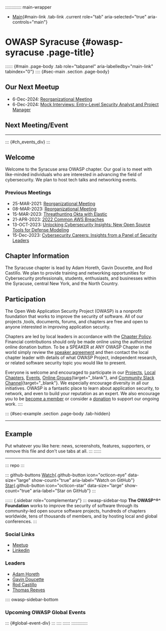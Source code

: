 ::::::::::::: main-wrapper
- [Main](#div-main){#main-link .tab-link .current role="tab"
  aria-selected="true" aria-controls="main"}

# OWASP Syracuse {#owasp-syracuse .page-title}

:::::: {#main .page-body .tab role="tabpanel" aria-labelledby="main-link" tabindex="0"}
:::: {#sec-main .section .page-body}
## Our Next Meetup

- 6-Dec-2024: [Reorganizational
  Meeting](https://www.meetup.com/syracuse-owasp-chapter/events/304878227/?slug=syracuse-owasp-chapter&eventId=304878227)
- 6-Dec-2024: [Mock Interviews: Entry-Level Security Analyst and Project
  Manager](https://www.meetup.com/syracuse-owasp-chapter/events/304878632/?slug=syracuse-owasp-chapter&isFirstPublish=true)

## Next Meeting/Event

------------------------------------------------------------------------

::: {#ch_events_div}
:::

## Welcome

Welcome to the Syracuse area OWASP chapter. Our goal is to meet with
like-minded individuals who are interested in advancing the field of
cybersecurity. We plan to host tech talks and networking events.

### Previous Meetings

- 25-MAR-2021: [Reorganizational
  Meeting](https://www.meetup.com/Syracuse-OWASP-Chapter/events/277091425/)
- 08-MAR-2023: [Reorganizational
  Meeting](https://www.meetup.com/syracuse-owasp-chapter/events/291793005/)
- 15-MAR-2023: [Threathunting Okta with
  Elastic](https://www.meetup.com/syracuse-owasp-chapter/events/291841528/)
- 21-APR-2023: [2022 Common AWS
  Breaches](https://www.meetup.com/syracuse-owasp-chapter/events/292846413/)
- 13-OCT-2023: [Unlocking Cybersecurity Insights: New Open Source Tools
  for Defense
  Modeling](https://www.meetup.com/syracuse-owasp-chapter/events/296273644/)
- 15-Dec-2023: [Cybersecurity Careers: Insights from a Panel of Security
  Leaders](https://www.meetup.com/syracuse-owasp-chapter/events/296891549/?isFirstPublish=true)

## Chapter Information

The Syracuse chapter is lead by Adam Horeth, Gavin Doucette, and Rod
Castillo. We plan to provide training and networking opportunities for
Cybersecurity professionals, students, enthusiasts, and businesses
within the Syracuse, central New York, and the North Country.

## Participation

The Open Web Application Security Project (OWASP) is a nonprofit
foundation that works to improve the security of software. All of our
projects ,tools, documents, forums, and chapters are free and open to
anyone interested in improving application security.

Chapters are led by local leaders in accordance with the [Chapter
Policy](https://owasp.org/www-policy/). Financial contributions should
only be made online using the authorized online donation button. To be a
SPEAKER at ANY OWASP Chapter in the world simply review the [speaker
agreement](https://owasp.org/www-policy/) and then contact the local
chapter leader with details of what OWASP Project, independent research,
or related software security topic you would like to present.

Everyone is welcome and encouraged to participate in our
[Projects](https://owasp.org/projects), [Local
Chapters](https://owasp.org/chapters),
[Events](https://owasp.org/events), [Online
Groups](https://groups.google.com/a/owasp.com/){target="_blank"}, and
[Community Slack Channel](https://owasp.slack.com/){target="_blank"}. We
especially encourage diversity in all our initiatives. OWASP is a
fantastic place to learn about application security, to network, and
even to build your reputation as an expert. We also encourage you to be
[become a member](https://owasp.org/membership) or consider a
[donation](https://owasp.org/donate) to support our ongoing work.
::::

::: {#sec-example .section .page-body .tab-hidden}

------------------------------------------------------------------------

## Example

Put whatever you like here: news, screenshots, features, supporters, or
remove this file and don't use tabs at all.
:::
::::::

------------------------------------------------------------------------

::: repo
:::

::: github-buttons
[Watch](https://github.com/owasp/www-chapter-syracuse/subscription){.github-button
icon="octicon-eye" data-size="large" show-count="true"
aria-label="Watch on GitHub"}
[Star](https://github.com/owasp/www-chapter-syracuse){.github-button
icon="octicon-star" data-size="large" show-count="true"
aria-label="Star on GitHub"}
:::

:::::: {.sidebar role="complementary"}
::: owasp-sidebar-top
**The OWASP^®^ Foundation** works to improve the security of software
through its community-led open source software projects, hundreds of
chapters worldwide, tens of thousands of members, and by hosting local
and global conferences.
:::

### Social Links

- [Meetup](https://www.meetup.com/Syracuse-OWASP-Chapter/)
- [Linkedin](https://www.linkedin.com/company/keyes-security/)

### Leaders

- [Adam
  Horeth](https://owasp.org/cdn-cgi/l/email-protection#debfbabfb3f0b6b1acbbaab69eb1a9bfadaef0b1acb9)
- [Gavin
  Doucette](https://owasp.org/cdn-cgi/l/email-protection#721513041b1c5c161d0711170606174b4532151f131b1e5c111d1f)
- [Rod
  Castillo](https://owasp.org/cdn-cgi/l/email-protection#aad8c5ce84c9cbd9dec3c6c6c5eac5ddcbd9da84c5d8cd)
- [Thomas
  Reeves](https://owasp.org/cdn-cgi/l/email-protection#41352b6f332424372432012e362032316f2e3326)

:::: owasp-sidebar-bottom
### Upcoming OWASP Global Events

::: {#global-event-div}
:::
::::
::::::
:::::::::::::
